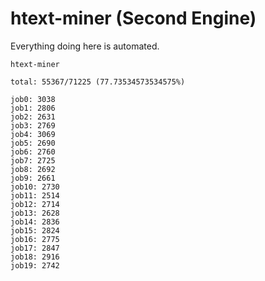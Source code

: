 # htext-miner (Second Engine)

Everything doing here is automated.

```
htext-miner

total: 55367/71225 (77.73534573534575%)

job0: 3038
job1: 2806
job2: 2631
job3: 2769
job4: 3069
job5: 2690
job6: 2760
job7: 2725
job8: 2692
job9: 2661
job10: 2730
job11: 2514
job12: 2714
job13: 2628
job14: 2836
job15: 2824
job16: 2775
job17: 2847
job18: 2916
job19: 2742
```